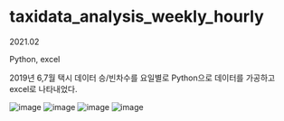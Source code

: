 # taxidata_analysis_weekly_hourly
2021.02

Python, excel

2019년 6,7월 택시 데이터 승/빈차수를 요일별로 Python으로 데이터를 가공하고 excel로 나타내었다.

![image](https://user-images.githubusercontent.com/76150392/129466306-1422c657-71ce-45a9-b0aa-a4423c5a811b.png)
![image](https://user-images.githubusercontent.com/76150392/129466309-95becd33-f4b8-46a4-aaa1-7fb849718675.png)
![image](https://user-images.githubusercontent.com/76150392/129466312-01b548dd-5f34-4469-b973-6841141a392a.png)
![image](https://user-images.githubusercontent.com/76150392/129466313-d4b5e36f-449d-4ce0-a90c-9400e1cd85b3.png)


